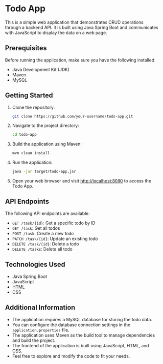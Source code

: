 # Todo App

This is a simple web application that demonstrates CRUD operations through a backend API. It is built using Java Spring Boot and communicates with JavaScript to display the data on a web page.

## Prerequisites

Before running the application, make sure you have the following installed:

- Java Development Kit (JDK)
- Maven
- MySQL

## Getting Started

1. Clone the repository:

    ```bash
    git clone https://github.com/your-username/todo-app.git
    ```

2. Navigate to the project directory:

    ```bash
    cd todo-app
    ```

3. Build the application using Maven:

    ```bash
    mvn clean install
    ```

4. Run the application:

    ```bash
    java -jar target/todo-app.jar
    ```

5. Open your web browser and visit [http://localhost:8080](http://localhost:8080) to access the Todo App.

## API Endpoints

The following API endpoints are available:

- `GET /task/{id}`: Get a specific todo by ID
- `GET /task`: Get all todos 
- `POST /task`: Create a new todo
- `PATCH /task/{id}`: Update an existing todo
- `DELETE /task/{id}`: Delete a todo
- `DELETE /tasks`: Delete all todo

## Technologies Used

- Java Spring Boot
- JavaScript
- HTML
- CSS

## Additional Information

- The application requires a MySQL database for storing the todo data.
- You can configure the database connection settings in the `application.properties` file.
- The application uses Maven as the build tool to manage dependencies and build the project.
- The frontend of the application is built using JavaScript, HTML, and CSS.
- Feel free to explore and modify the code to fit your needs.

